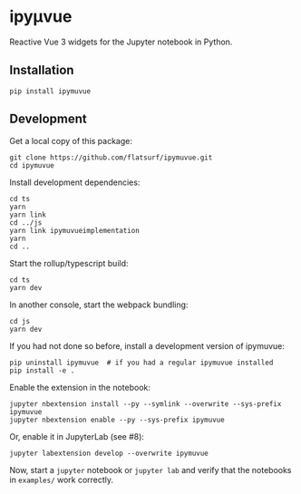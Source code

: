 # ipyμvue

Reactive Vue 3 widgets for the Jupyter notebook in Python.

Installation
------------

    pip install ipymuvue

Development
-----------

Get a local copy of this package:

    git clone https://github.com/flatsurf/ipymuvue.git
    cd ipymuvue

Install development dependencies:

    cd ts
    yarn
    yarn link
    cd ../js
    yarn link ipymuvueimplementation
    yarn
    cd ..

Start the rollup/typescript build:

    cd ts
    yarn dev

In another console, start the webpack bundling:

    cd js
    yarn dev

If you had not done so before, install a development version of ipymuvue:

    pip uninstall ipymuvue  # if you had a regular ipymuvue installed
    pip install -e .

Enable the extension in the notebook:

    jupyter nbextension install --py --symlink --overwrite --sys-prefix ipymuvue
    jupyter nbextension enable --py --sys-prefix ipymuvue

Or, enable it in JupyterLab (see #8):

    jupyter labextension develop --overwrite ipymuvue

Now, start a `jupyter` notebook or `jupyter lab` and verify that the notebooks in `examples/` work correctly.
